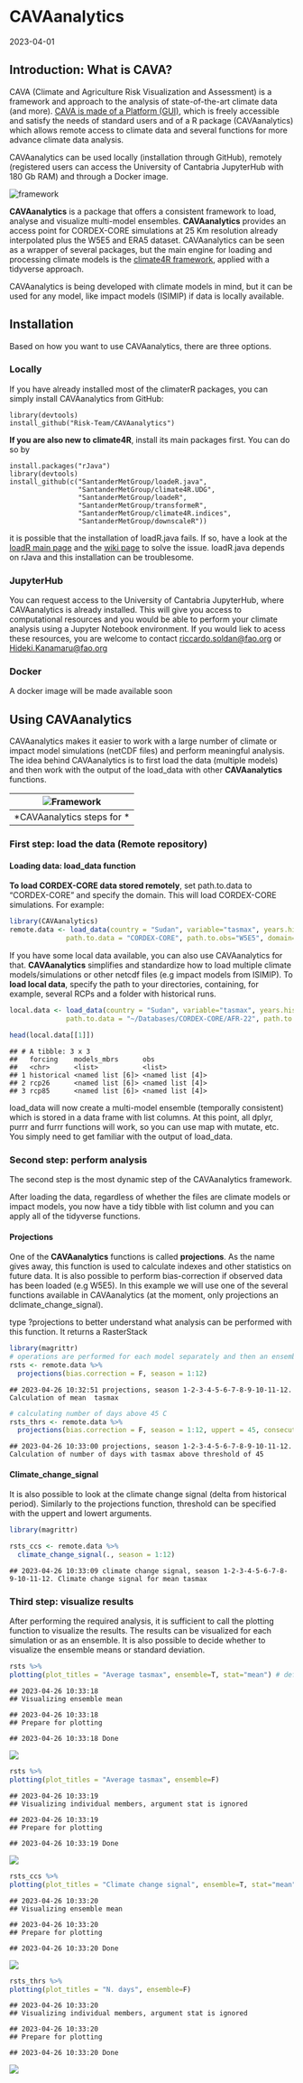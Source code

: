 CAVAanalytics
================
2023-04-01

## Introduction: What is CAVA?

CAVA (Climate and Agriculture Risk Visualization and Assessment) is a
framework and approach to the analysis of state-of-the-art climate data
(and more). [CAVA is made of a Platform
(GUI)](https://fao-cava.predictia.es/auth), which is freely accessible
and satisfy the needs of standard users and of a R package
(CAVAanalytics) which allows remote access to climate data and several
functions for more advance climate data analysis.

CAVAanalytics can be used locally (installation through GitHub),
remotely (registered users can access the University of Cantabria
JupyterHub with 180 Gb RAM) and through a Docker image.

![framework](https://user-images.githubusercontent.com/40058235/234544688-af8c5a1d-588e-4145-813f-feb0ea2db916.png)

**CAVAanalytics** is a package that offers a consistent framework to
load, analyse and visualize multi-model ensembles. **CAVAanalytics**
provides an access point for CORDEX-CORE simulations at 25 Km resolution
already interpolated plus the W5E5 and ERA5 dataset. CAVAanalytics can
be seen as a wrapper of several packages, but the main engine for
loading and processing climate models is the [climate4R
framework](https://github.com/SantanderMetGroup/climate4R), applied with
a tidyverse approach.

CAVAanalytics is being developed with climate models in mind, but it can
be used for any model, like impact models (ISIMIP) if data is locally
available.

## Installation

Based on how you want to use CAVAanalytics, there are three options.

### Locally

If you have already installed most of the climaterR packages, you can
simply install CAVAanalytics from GitHub:

    library(devtools)
    install_github("Risk-Team/CAVAanalytics")

**If you are also new to climate4R**, install its main packages first.
You can do so by

    install.packages("rJava")
    library(devtools)
    install_github(c("SantanderMetGroup/loadeR.java",
                     "SantanderMetGroup/climate4R.UDG",
                     "SantanderMetGroup/loadeR",
                     "SantanderMetGroup/transformeR",
                     "SantanderMetGroup/climate4R.indices",
                     "SantanderMetGroup/downscaleR"))

it is possible that the installation of loadR.java fails. If so, have a
look at the [loadR main
page](https://github.com/SantanderMetGroup/loadeR) and the [wiki
page](https://github.com/SantanderMetGroup/loadeR/wiki/Installation) to
solve the issue. loadR.java depends on rJava and this installation can
be troublesome.

### JupyterHub

You can request access to the University of Cantabria JupyterHub, where
CAVAanalytics is already installed. This will give you access to
computational resources and you would be able to perform your climate
analysis using a Jupyter Notebook environment. If you would liek to
acess these resources, you are welcome to contact
<riccardo.soldan@fao.org> or <Hideki.Kanamaru@fao.org>

### Docker

A docker image will be made available soon

## Using CAVAanalytics

CAVAanalytics makes it easier to work with a large number of climate or
impact model simulations (netCDF files) and perform meaningful analysis.
The idea behind CAVAanalytics is to first load the data (multiple
models) and then work with the output of the load_data with other
**CAVAanalytics** functions.

| ![Framework](https://user-images.githubusercontent.com/40058235/199256415-ed32c42b-e2f8-48e0-b4fe-558de6612038.png) |
|:-------------------------------------------------------------------------------------------------------------------:|
|                                             *CAVAanalytics steps for *                                              |

### First step: load the data (**Remote repository**)

#### Loading data: load_data function

**To load CORDEX-CORE data stored remotely**, set path.to.data to
“CORDEX-CORE” and specify the domain. This will load CORDEX-CORE
simulations. For example:

``` r
library(CAVAanalytics)
remote.data <- load_data(country = "Sudan", variable="tasmax", years.hist=1995:2000, years.proj=2050:2055,
              path.to.data = "CORDEX-CORE", path.to.obs="W5E5", domain="AFR-22")
```

If you have some local data available, you can also use CAVAanalytics
for that. **CAVAanalytics** simplifies and standardize how to load
multiple climate models/simulations or other netcdf files (e.g impact
models from ISIMIP). To **load local data**, specify the path to your
directories, containing, for example, several RCPs and a folder with
historical runs.

``` r
local.data <- load_data(country = "Sudan", variable="tasmax", years.hist=1980:2000, years.proj=2050:2080,
              path.to.data = "~/Databases/CORDEX-CORE/AFR-22", path.to.obs="~/Databases/W5E5")
```

``` r
head(local.data[[1]])
```

    ## # A tibble: 3 x 3
    ##   forcing    models_mbrs      obs             
    ##   <chr>      <list>           <list>          
    ## 1 historical <named list [6]> <named list [4]>
    ## 2 rcp26      <named list [6]> <named list [4]>
    ## 3 rcp85      <named list [6]> <named list [4]>

load_data will now create a multi-model ensemble (temporally consistent)
which is stored in a data frame with list columns. At this point, all
dplyr, purrr and furrr functions will work, so you can use map with
mutate, etc. You simply need to get familiar with the output of
load_data.

### Second step: perform analysis

The second step is the most dynamic step of the CAVAanalytics framework.

After loading the data, regardless of whether the files are climate
models or impact models, you now have a tidy tibble with list column and
you can apply all of the tidyverse functions.

#### Projections

One of the **CAVAanalytics** functions is called **projections**. As the
name gives away, this function is used to calculate indexes and other
statistics on future data. It is also possible to perform
bias-correction if observed data has been loaded (e.g W5E5). In this
example we will use one of the several functions available in
CAVAanalytics (at the moment, only projections an
dclimate_change_signal).

type ?projections to better understand what analysis can be performed
with this function. It returns a RasterStack

``` r
library(magrittr)
# operations are performed for each model separately and then an ensemble mean is made. It is possible to specify thresholds with the uppert and lowert arguments
rsts <- remote.data %>%  
  projections(bias.correction = F, season = 1:12)
```

    ## 2023-04-26 10:32:51 projections, season 1-2-3-4-5-6-7-8-9-10-11-12. Calculation of mean  tasmax

``` r
# calculating number of days above 45 C
rsts_thrs <- remote.data %>% 
  projections(bias.correction = F, season = 1:12, uppert = 45, consecutive = F)
```

    ## 2023-04-26 10:33:00 projections, season 1-2-3-4-5-6-7-8-9-10-11-12. Calculation of number of days with tasmax above threshold of 45

#### Climate_change_signal

It is also possible to look at the climate change signal (delta from
historical period). Similarly to the projections function, threshold can
be specified with the uppert and lowert arguments.

``` r
library(magrittr)

rsts_ccs <- remote.data %>%  
  climate_change_signal(., season = 1:12)
```

    ## 2023-04-26 10:33:09 climate change signal, season 1-2-3-4-5-6-7-8-9-10-11-12. Climate change signal for mean tasmax

### Third step: visualize results

After performing the required analysis, it is sufficient to call the
plotting function to visualize the results. The results can be
visualized for each simulation or as an ensemble. It is also possible to
decide whether to visualize the ensemble means or standard deviation.

``` r
rsts %>%
plotting(plot_titles = "Average tasmax", ensemble=T, stat="mean") # default is mean but it can also take SD
```

    ## 2023-04-26 10:33:18
    ## Visualizing ensemble mean

    ## 2023-04-26 10:33:18
    ## Prepare for plotting

    ## 2023-04-26 10:33:18 Done

![](README_files/figure-gfm/unnamed-chunk-6-1.png)<!-- -->

``` r
rsts %>%
plotting(plot_titles = "Average tasmax", ensemble=F)
```

    ## 2023-04-26 10:33:19
    ## Visualizing individual members, argument stat is ignored

    ## 2023-04-26 10:33:19
    ## Prepare for plotting

    ## 2023-04-26 10:33:19 Done

![](README_files/figure-gfm/unnamed-chunk-6-2.png)<!-- -->

``` r
rsts_ccs %>%
plotting(plot_titles = "Climate change signal", ensemble=T, stat="mean", palette = rev(heat.colors(4))) # default is mean but it can also take SD
```

    ## 2023-04-26 10:33:20
    ## Visualizing ensemble mean

    ## 2023-04-26 10:33:20
    ## Prepare for plotting

    ## 2023-04-26 10:33:20 Done

![](README_files/figure-gfm/unnamed-chunk-6-3.png)<!-- -->

``` r
rsts_thrs %>%
plotting(plot_titles = "N. days", ensemble=F)
```

    ## 2023-04-26 10:33:20
    ## Visualizing individual members, argument stat is ignored

    ## 2023-04-26 10:33:20
    ## Prepare for plotting

    ## 2023-04-26 10:33:20 Done

![](README_files/figure-gfm/unnamed-chunk-7-1.png)<!-- -->
